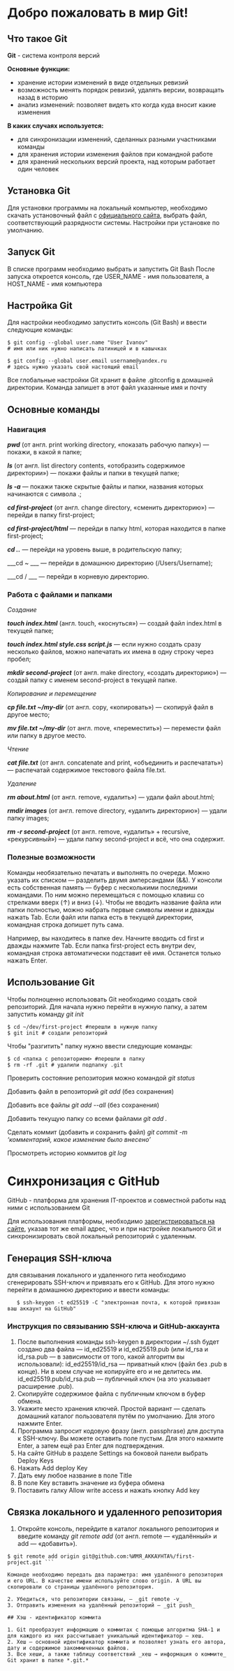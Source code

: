 # Добро пожаловать в мир Git!

## Что такое Git
**Git** - система контроля версий 

**Основные функции:**

- хранение истории изменений в виде отдельных ревизий
- возможность менять порядок ревизий, удалять версии, возвращать назад в историю
- анализ изменений: позволяет видеть кто когда куда вносит какие изменения

**В каких случаях используется:**

- для синхронизации изменений, сделанных разными участниками команды
- для хранения истории изменения файлов при командной работе
- для хранений нескольких версий проекта, над которым работает один человек

## Установка Git

Для установки программы на локальный компьютер, необходимо скачать установочный файл с [официального сайта](https://git-scm.com/download/win), выбрать файл, соответствующий разрядности системы. Настройки при установке по умолчанию. 

## Запуск Git

В списке программ необходимо выбрать и запустить Git Bash
После запуска откроется консоль, где USER_NAME - имя пользователя, а HOST_NAME - имя компьютера

## Настройка Git

Для настройки необходимо запустить консоль (Git Bash) и ввести следующие команды:
```
$ git config --global user.name "User Ivanov" 
# имя или ник нужно написать латиницей и в кавычках

$ git config --global user.email username@yandex.ru
# здесь нужно указать свой настоящий email
```
Все глобальные настройки Git хранит в файле .gitconfig в домашней директории. Команда запишет в этот файл указанные имя и почту

## Основные команды

### Навигация

___pwd___ (от англ. print working directory, «показать рабочую папку») — покажи, в какой я папке;

___ls___ (от англ. list directory contents, «отобразить содержимое директории») — покажи файлы и папки в текущей папке;

___ls -a___ — покажи также скрытые файлы и папки, названия которых начинаются с символа .;

___cd first-project___ (от англ. change directory, «сменить директорию») — перейди в папку first-project;

___cd first-project/html___ — перейди в папку html, которая находится в папке first-project;

___cd ..___ — перейди на уровень выше, в родительскую папку;

___cd ~ ___ — перейди в домашнюю директорию (/Users/Username);

___cd / ___ — перейди в корневую директорию.

### Работа с файлами и папками

_Создание_

___touch index.html___ (англ. touch, «коснуться») — создай файл index.html в текущей папке;

___touch index.html style.css script.js___ — если нужно создать сразу несколько файлов, можно напечатать их имена в одну строку через пробел;

___mkdir second-project___ (от англ. make directory, «создать директорию») — создай папку с именем second-project в текущей папке.

_Копирование и перемещение_

___cp file.txt ~/my-dir___ (от англ. copy, «копировать») — скопируй файл в другое место;

___mv file.txt ~/my-dir___ (от англ. move, «переместить») — перемести файл или папку в другое место.

_Чтение_

___cat file.txt___ (от англ. concatenate and print, «объединить и распечатать») — распечатай содержимое текстового файла file.txt.

_Удаление_

___rm about.html___ (от англ. remove, «удалить») — удали файл about.html;

___rmdir images___ (от англ. remove directory, «удалить директорию») — удали папку images;

___rm -r second-project___ (от англ. remove, «удалить» + recursive, «рекурсивный») — удали папку second-project и всё, что она содержит.


### Полезные возможности

Команды необязательно печатать и выполнять по очереди. Можно указать их списком — разделить двумя амперсандами (&&).
У консоли есть собственная память — буфер с несколькими последними командами. По ним можно перемещаться с помощью клавиш со стрелками вверх (↑) и вниз (↓).
Чтобы не вводить название файла или папки полностью, можно набрать первые символы имени и дважды нажать Tab. Если файл или папка есть в текущей директории, командная строка допишет путь сама.

Например, вы находитесь в папке dev. Начните вводить cd first и дважды нажмите Tab. Если папка first-project есть внутри dev, командная строка автоматически подставит её имя. Останется только нажать Enter.

## Использование Git

Чтобы полноценно использовать Git необходимо создать свой репозиторий.
Для начала нужно перейти в нужную папку, а затем запустить команду _git init_ 

```
$ cd ~/dev/first-project #перешли в нужную папку
$ git init # создали репозиторий 
```

Чтобы "разгитить" папку нужно ввести следующие команды:

```
$ cd <папка с репозиторием> #перешли в папку
$ rm -rf .git # удалили подпапку .git
```

Проверить состояние репозитория можно командой _git status_

Добавить файл в репозиторий _git add_ (без сохранения)

Добавить все файлы _git add --all_ (без сохранения)

Добавить текущую папку со всеми файлами _git add ._

Сделать коммит (добавить и сохранить файл) _git commit -m ‘комментарий, какое изменение было внесено’_ 

Просмотреть историю коммитов _git log_


# Синхронизация с GitHub

GitHub - платформа для хранения IT-проектов и совместной работы над ними с использованием Git

Для использования платформы, необходимо [зарегистрироваться на сайте](https://github.com/), указав тот же email адрес, что и при настройке локального Git и синхронизировать свой локальный репозиторий с удаленным.

## Генерация SSH-ключа

для связывания локального и удаленного гита необходимо сгенерировать SSH-ключ и привязать его к GitHub. Для этого нужно перейти в домашнюю директорию и ввести команды:

```$ cd ~ # перешли в домашнюю директорию
   $ ssh-keygen -t ed25519 -C "электронная почта, к которой привязан ваш аккаунт на GitHub"
```

### Инструкция по связыванию SSH-ключа и GitHub-аккаунта

1. После выполнения команды ssh-keygen в директории ~/.ssh будет создано два файла — id_ed25519 и id_ed25519.pub (или id_rsa и id_rsa.pub — в зависимости от того, какой алгоритм вы использовали):
id_ed25519/id_rsa — приватный ключ (файл без .pub в конце). Ни в коем случае не копируйте его и не делитесь им.
id_ed25519.pub/id_rsa.pub — публичный ключ (на это указывает расширение .pub).
2. Скопируйте содержимое файла с публичным ключом в буфер обмена.
3. Укажите место хранения ключей. Простой вариант — сделать домашний каталог пользователя путём по умолчанию. Для этого нажмите Enter.
4. Программа запросит кодовую фразу (англ. passphrase) для доступа к SSH-ключу. Вы можете оставить поле пустым. Для этого нажмите Enter, а затем ещё раз Enter для подтверждения.
5. На сайте GitHub в разделе Settings на боковой панели выбрать Deploy Keys
6. Нажать Add deploy Key
7. Дать ему любое название в поле Title
8. В поле Key вставить значение из буфера обмена
9. Поставить галку Allow write access и нажать кнопку Add key

## Связка локального и удаленного репозитория

1. Откройте консоль, перейдите в каталог локального репозитория и введите команду _git remote add_ (от англ. remote — «удалённый» и add — «добавить»).

``` $ cd ~/dev/first-project
$ git remote add origin git@github.com:%ИМЯ_АККАУНТА%/first-project.git ``` 

Команде необходимо передать два параметра: имя удалённого репозитория и его URL. В качестве имени используйте слово origin. А URL вы скопировали со страницы удалённого репозитория.

2. Убедиться, что репозитории связаны, — _git remote -v_
3. Отправить изменения на удалённый репозиторий — _git push_

## Хэш - идентификатор коммита

1. Git преобразует информацию о коммитах с помощью алгоритма SHA-1 и для каждого из них рассчитывает уникальный идентификатор — хеш.
2. Хеш — основной идентификатор коммита и позволяет узнать его автора, дату и содержимое закоммиченных файлов.
3. Все хеши, а также таблицу соответствий _хеш → информация о коммите_ Git хранит в папке *.git.*
